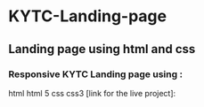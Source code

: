 # KYTC-Landing-page
## Landing page using html and css
###  Responsive KYTC Landing page using :
html 
html 5
css 
css3
[link for the live project]:
